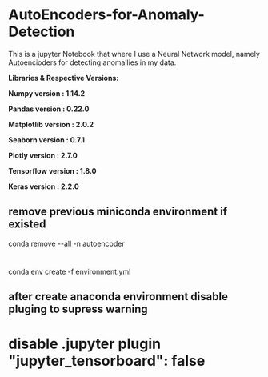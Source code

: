 # AutoEncoders-for-Anomaly-Detection

This is a jupyter Notebook that where I use a Neural Network model, namely Autoencioders for detecting anomallies in my data.

**Libraries & Respective Versions:**

**Numpy version      : 1.14.2**

**Pandas version     : 0.22.0**

**Matplotlib version : 2.0.2**

**Seaborn version    : 0.7.1**

**Plotly version     : 2.7.0**

**Tensorflow version : 1.8.0**

**Keras version      : 2.2.0**

## remove previous miniconda environment if existed
conda remove --all -n autoencoder
#
conda env create -f environment.yml
## after create anaconda environment disable pluging to supress warning
# disable .jupyter plugin "jupyter_tensorboard": false
